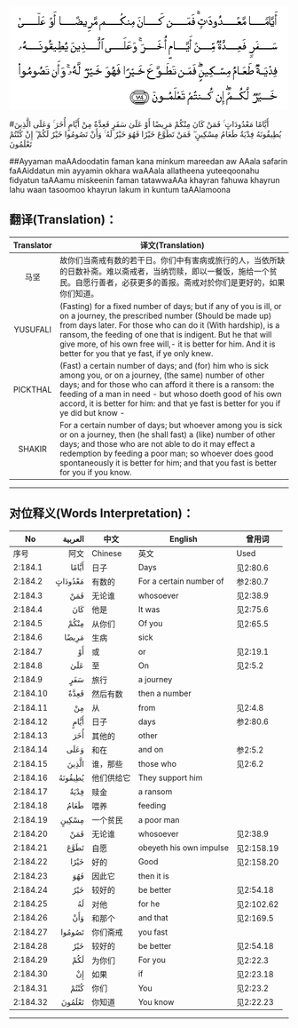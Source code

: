 ![002:184](images/002_184.gif)

#أَيَّامًا مَعْدُودَاتٍ ۚ فَمَنْ كَانَ مِنْكُمْ مَرِيضًا أَوْ عَلَىٰ سَفَرٍ فَعِدَّةٌ مِنْ أَيَّامٍ أُخَرَ ۚ وَعَلَى الَّذِينَ يُطِيقُونَهُ فِدْيَةٌ طَعَامُ مِسْكِينٍ ۖ فَمَنْ تَطَوَّعَ خَيْرًا فَهُوَ خَيْرٌ لَهُ ۚ وَأَنْ تَصُومُوا خَيْرٌ لَكُمْ ۖ إِنْ كُنْتُمْ تَعْلَمُونَ 

##Ayyaman maAAdoodatin faman kana minkum mareedan aw AAala safarin faAAiddatun min ayyamin okhara waAAala allatheena yuteeqoonahu fidyatun taAAamu miskeenin faman tatawwaAAa khayran fahuwa khayrun lahu waan tasoomoo khayrun lakum in kuntum taAAlamoona 

## 翻译(Translation)：

| Translator | 译文(Translation)                                            |
| :--------: | ------------------------------------------------------------ |
|    马坚    | 故你们当斋戒有数的若干日。你们中有害病或旅行的人，当依所缺的日数补斋。难以斋戒者，当纳罚赎，即以一餐饭，施给一个贫民。自愿行善者，必获更多的善报。斋戒对於你们是更好的，如果你们知道。 |
|  YUSUFALI  | (Fasting) for a fixed number of days; but if any of you is ill, or on a journey, the prescribed number (Should be made up) from days later. For those who can do it (With hardship), is a ransom, the feeding of one that is indigent. But he that will give more, of his own free will,- it is better for him. And it is better for you that ye fast, if ye only knew. |
|  PICKTHAL  | (Fast) a certain number of days; and (for) him who is sick among you, or on a journey, (the same) number of other days; and for those who can afford it there is a ransom: the feeding of a man in need - but whoso doeth good of his own accord, it is better for him: and that ye fast is better for you if ye did but know - |
|   SHAKIR   | For a certain number of days; but whoever among you is sick or on a journey, then (he shall fast) a (like) number of other days; and those who are not able to do it may effect a redemption by feeding a poor man; so whoever does good spontaneously it is better for him; and that you fast is better for you if you know. |

---

## 对位释义(Words Interpretation)：

| No   | العربية | 中文    | English | 曾用词 |
| ---- | ------: | ------- | ------- | ------ |
| 序号 |    阿文 | Chinese | 英文    | Used   |
| 2:184.1  | أَيَّامًا   | 日子       | Days                    | 见2:80.6   |
| 2:184.2  | مَعْدُودَاتٍ | 有数的     | For a certain number of | 参2:80.7 |
| 2:184.3  | فَمَنْ     | 无论谁     | whosoever               | 见2:38.9   |
| 2:184.4  | كَانَ     | 他是       | It was                  | 见2:75.6   |
| 2:184.5  | مِنْكُمْ    | 从你们     | Of you                  | 见2:65.5   |
| 2:184.6  | مَرِيضًا   | 生病       | sick                    |            |
| 2:184.7  | أَوْ      | 或         | or                      | 见2:19.1   |
| 2:184.8  | عَلَىٰ     | 至         | On                      | 见2:5.2    |
| 2:184.9  | سَفَرٍ     | 旅行       | a journey               |            |
| 2:184.10 | فَعِدَّةٌ    | 然后有数   | then  a number          |            |
| 2:184.11 | مِنْ      | 从         | from                    | 见2:4.8    |
| 2:184.12 | أَيَّامٍ    | 日子       | days                    | 参2:80.6   |
| 2:184.13 | أُخَرَ     | 其他的     | other                   |            |
| 2:184.14 | وَعَلَى    | 和在       | and on                  | 参2:5.2    |
| 2:184.15 | الَّذِينَ   | 谁，那些   | those who               | 见2:6.2    |
| 2:184.16 | يُطِيقُونَهُ | 他们供给它 | They support him        |            |
| 2:184.17 | فِدْيَةٌ    | 赎金       | a ransom                |            |
| 2:184.18 | طَعَامُ    | 喂养       | feeding                 |            |
| 2:184.19 | مِسْكِينٍ   | 一个贫民   | a poor man              |            |
| 2:184.20 | فَمَنْ     | 无论谁     | whosoever               | 见2:38.9   |
| 2:184.21 | تَطَوَّعَ    | 自愿       | obeyeth his own impulse | 见2:158.19 |
| 2:184.22 | خَيْرًا    | 好的       | Good                    | 见2:158.20 |
| 2:184.23 | فَهُوَ     | 因此它     | then it is              |            |
| 2:184.24 | خَيْرٌ     | 较好的     | be better               | 见2:54.18  |
| 2:184.25 | لَهُ      | 对他       | for he                  | 见2:102.62 |
| 2:184.26 | وَأَنْ     | 和那个     | and that                | 见2:169.5  |
| 2:184.27 | تَصُومُوا  | 你们斋戒   | you fast                |            |
| 2:184.28 | خَيْرٌ     | 较好的     | be better               | 见2:54.18  |
| 2:184.29 | لَكُمْ     | 为你们     | For you                 | 见2:22.3   |
| 2:184.30 | إِنْ      | 如果       | if                      | 见2:23.18  |
| 2:184.31 | كُنْتُمْ    | 你们       | You                     | 见2:23.2   |
| 2:184.32 | تَعْلَمُونَ  | 你知道     | You know                | 见2:22.23  |

---
